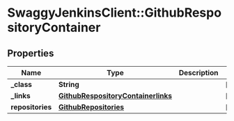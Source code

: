 # SwaggyJenkinsClient::GithubRespositoryContainer

## Properties
Name | Type | Description | Notes
------------ | ------------- | ------------- | -------------
**_class** | **String** |  | [optional] 
**_links** | [**GithubRespositoryContainerlinks**](GithubRespositoryContainerlinks.md) |  | [optional] 
**repositories** | [**GithubRepositories**](GithubRepositories.md) |  | [optional] 


